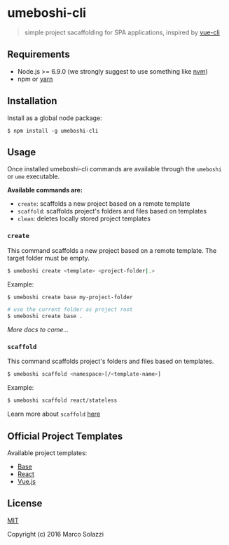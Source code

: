 # umeboshi-cli

> simple project sacaffolding for SPA applications, inspired by [vue-cli](https://github.com/vuejs/vue-cli)

## Requirements

* Node.js >= 6.9.0 (we strongly suggest to use something like [nvm](https://github.com/creationix/nvm))
* npm or [yarn](https://yarnpkg.com/lang/en/)

## Installation

Install as a global node package:

```
$ npm install -g umeboshi-cli
```

## Usage

Once installed umeboshi-cli commands are available through the `umeboshi` or `ume` executable.

**Available commands are:**

* `create`: scaffolds a new project based on a remote template
* `scaffold`: scaffolds project's folders and files based on templates
* `clean`: deletes locally stored project templates

### `create`

This command scaffolds a new project based on a remote template. The target folder must be empty.

```sh
$ umeboshi create <template> <project-folder|.>
```

Example:

```sh
$ umeboshi create base my-project-folder

# use the current folder as project root
$ umeboshi create base .
```

_More docs to come..._

### `scaffold`

This command scaffolds project's folders and files based on templates.

```sh
$ umeboshi scaffold <namespace>[/<template-name>]
```

Example:

```sh
$ umeboshi scaffold react/stateless
```

Learn more about `scaffold` [here](docs/scaffold.md)

## Official Project Templates

Available project templates:

* [Base](https://github.com/dwightjack/umeboshi-base)
* [React](https://github.com/dwightjack/umeboshi-react)
* [Vue.js](https://github.com/dwightjack/umeboshi-vue)

## License

[MIT](http://opensource.org/licenses/MIT)

Copyright (c) 2016 Marco Solazzi